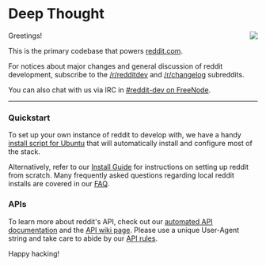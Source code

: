 # Deep Thought

<img src="https://secure.gravatar.com/avatar/c638493729c2f009988c9e5bd9b5e116?s=200" align="right">

Greetings!

This is the primary codebase that powers [reddit.com](http://www.reddit.com).

For notices about major changes and general discussion of reddit development, subscribe to the [/r/redditdev](http://www.reddit.com/r/redditdev) and [/r/changelog](http://www.reddit.com/r/changelog) subreddits. 

You can also chat with us via IRC in [#reddit-dev on FreeNode](http://webchat.freenode.net/?channels=reddit-dev).

---

### Quickstart

To set up your own instance of reddit to develop with, we have a handy [install script for Ubuntu](https://github.com/reddit/reddit/wiki/reddit-install-script-for-Ubuntu) that will automatically install and configure most of the stack.

Alternatively, refer to our [Install Guide](https://github.com/reddit/reddit/wiki/Install-guide) for instructions on setting up reddit from scratch. Many frequently asked questions regarding local reddit installs are covered in our [FAQ](https://github.com/reddit/reddit/wiki/FAQ).

### APIs

To learn more about reddit's API, check out our [automated API documentation](http://www.reddit.com/dev/api) and the [API wiki page](https://github.com/reddit/reddit/wiki/API). Please use a unique User-Agent string and take care to abide by our [API rules](https://github.com/reddit/reddit/wiki/API#wiki-rules).

Happy hacking!
